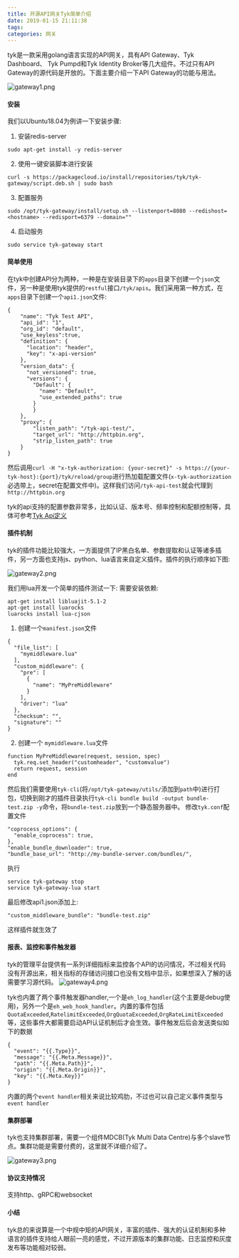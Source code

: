 ```yaml
---
title: 开源API网关Tyk简单介绍
date: 2019-01-15 21:11:38
tags:
categories: 网关
---
```


tyk是一款采用golang语言实现的API网关，具有API Gateway、Tyk Dashboard、 Tyk Pumpd和Tyk Identity Broker等几大组件。不过只有API Gateway的源代码是开放的。下面主要介绍一下API Gateway的功能与用法。

![gateway1.png](/images/2019011501.png)

#### 安装
我们以Ubuntu18.04为例讲一下安装步骤:

1. 安装redis-server
```
sudo apt-get install -y redis-server
```
2. 使用一键安装脚本进行安装
```
curl -s https://packagecloud.io/install/repositories/tyk/tyk-gateway/script.deb.sh | sudo bash
```
3. 配置服务
```
sudo /opt/tyk-gateway/install/setup.sh --listenport=8080 --redishost=<hostname> --redisport=6379 --domain=""
```
4. 启动服务
```
sudo service tyk-gateway start
```

#### 简单使用

在tyk中创建API分为两种，一种是在安装目录下的```apps```目录下创建一个```json```文件，另一种是使用tyk提供的```restful```接口```/tyk/apis```。我们采用第一种方式，在```apps```目录下创建一个```api1.json```文件:
```
{
    "name": "Tyk Test API",
    "api_id": "1",
    "org_id": "default",
    "use_keyless":true,
    "definition": {
      "location": "header",
      "key": "x-api-version"
  	},
    "version_data": {
      "not_versioned": true,
      "versions": {
        "Default": {
          "name": "Default",
          "use_extended_paths": true
        }
    	}
    },
    "proxy": {
        "listen_path": "/tyk-api-test/",
        "target_url": "http://httpbin.org",
        "strip_listen_path": true
    }
}
```

然后调用```curl -H "x-tyk-authorization: {your-secret}" -s https://{your-tyk-host}:{port}/tyk/reload/group```进行热加载配置文件(```x-tyk-authorization```必选带上，secret在配置文件中)。这样我们访问```/tyk-api-test```就会代理到```http://httpbin.org```

tyk的api支持的配置参数非常多，比如认证、版本号、频率控制和配额控制等，具体可参考[Tyk Api定义](https://tyk.io/docs/tyk-rest-api/api-definition-objects/```)


#### 插件机制
tyk的插件功能比较强大，一方面提供了IP黑白名单、参数提取和认证等诸多插件，另一方面也支持js、python、lua语言来自定义插件。插件的执行顺序如下图:

![gateway2.png](/images/2019011502.png)

我们用lua开发一个简单的插件测试一下:
需要安装依赖:
```
apt-get install libluajit-5.1-2
apt-get install luarocks
luarocks install lua-cjson
```

1. 创建一个```manifest.json```文件

```
{
  "file_list": [
    "mymiddleware.lua"
  ],
  "custom_middleware": {
    "pre": [
      {
        "name": "MyPreMiddleware"
      }
    ],
    "driver": "lua"
  },
  "checksum": "",   
  "signature": ""
}
```
2. 创建一个 ```mymiddleware.lua```文件
```
function MyPreMiddleware(request, session, spec)
  tyk.req.set_header("customheader", "customvalue")
  return request, session
end
```

然后我们需要使用```tyk-cli```(将```/opt/tyk-gateway/utils/```添加到```path```中)进行打包，切换到刚才的插件目录执行```tyk-cli bundle build -output bundle-test.zip -y```命令，将```bundle-test.zip```放到一个静态服务器中。
修改```tyk.conf```配置文件
```
"coprocess_options": {
  "enable_coprocess": true,
},
"enable_bundle_downloader": true,
"bundle_base_url": "http://my-bundle-server.com/bundles/",
```
执行
```
service tyk-gateway stop
service tyk-gateway-lua start
```
最后修改api1.json添加上:
```
"custom_middleware_bundle": "bundle-test.zip"
```
这样插件就生效了


#### 报表、监控和事件触发器

tyk的管理平台提供有一系列详细指标来监控各个API的访问情况，不过相关代码没有开源出来，相关指标的存储访问接口也没有文档中显示，如果想深入了解的话需要学习源代码。
![gateway4.png](/images/2019011503.png)

tyk也内置了两个事件触发器handler,一个是```eh_log_handler```(这个主要是debug使用)，另外一个是```eh_web_hook_handler```。内置的事件包括```QuotaExceeded```,```RatelimitExceeded```,```OrgQuotaExceeded```,```OrgRateLimitExceeded```等，这些事件大都需要启动API认证机制后才会生效。事件触发后后会发送类似如下的数据
```
{
  "event": "{{.Type}}",
  "message": "{{.Meta.Message}}",
  "path": "{{.Meta.Path}}",
  "origin": "{{.Meta.Origin}}",
  "key": "{{.Meta.Key}}"
}

```
内置的两个```event handler```相关来说比较鸡肋，不过也可以自己定义事件类型与```event handler```
#### 集群部署
tyk也支持集群部署，需要一个组件MDCB(Tyk Multi Data Centre)与多个slave节点。集群功能是需要付费的，这里就不详细介绍了。

![gateway3.png](/images/2019011504.png)


#### 协议支持情况

支持http、gRPC和websocket


#### 小结
tyk总的来说算是一个中规中矩的API网关，丰富的插件、强大的认证机制和多种语言的插件支持给人眼前一亮的感觉，不过开源版本的集群功能、日志监控和灰度发布等功能相对较弱。

